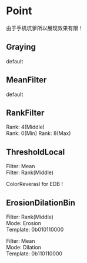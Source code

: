 # Point

由于手机坑爹所以展现效果有限！  

## Graying

default

## MeanFilter

default

## RankFilter

Rank: 4(Middle)  
Rank: 0(Min)
Rank: 8(Max)  

## ThresholdLocal

Filter: Mean  
Filter: Rank(Middle)  

ColorReverasl for EDB !

## ErosionDilationBin

Filter: Rank(Middle)  
Mode: Erosion  
Template: 0b010110000  

Filter: Mean  
Mode: Dilation  
Template: 0b110110000  

